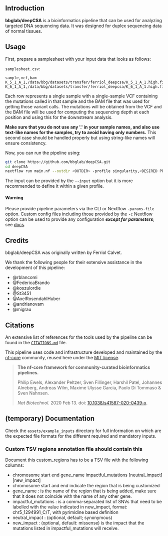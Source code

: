 ## Introduction

**bbglab/deepCSA** is a bioinformatics pipeline that can be used for analyzing targeted DNA sequencing data. It was designed for duplex sequencing data of normal tissues.

<!-- TODO nf-core: Include a figure that guides the user through the major workflow steps. Many nf-core
     workflows use the "tube map" design for that. See https://nf-co.re/docs/contributing/design_guidelines#examples for examples.   -->
<!-- TODO nf-core: Fill in short bullet-pointed list of the default steps in the pipeline -->

<!-- 1. Read QC ([`FastQC`](https://www.bioinformatics.babraham.ac.uk/projects/fastqc/))
2. Present QC for raw reads ([`MultiQC`](http://multiqc.info/)) -->


## Usage

First, prepare a samplesheet with your input data that looks as follows:

`samplesheet.csv`:

```csv
sample,vcf,bam
K_5_1_A_1,/data/bbg/datasets/transfer/ferriol_deepcsa/K_5_1_A_1.high.filtered.vcf,/data/bbg/datasets/transfer/ferriol_deepcsa/K_5_1_A_1.sorted.bam
K_6_1_A_1,/data/bbg/datasets/transfer/ferriol_deepcsa/K_6_1_A_1.high.filtered.vcf,/data/bbg/datasets/transfer/ferriol_deepcsa/K_6_1_A_1.sorted.bam
```

Each row represents a single sample with a single-sample VCF containing the mutations called in that sample and the BAM file that was used for getting those variant calls. The mutations will be obtained from the VCF and the BAM file will be used for computing the sequencing depth at each position and using this for the downstream analysis.

**Make sure that you do not use any '.' in your sample names, and also use text-like names for the samples, try to avoid having only numbers.** This second case should be handled properly but using string-like names will ensure consistency.


Now, you can run the pipeline using:

<!-- TODO nf-core: update the following command to include all required parameters for a minimal example -->

```bash
git clone https://github.com/bbglab/deepCSA.git
cd deepCSA
nextflow run main.nf --outdir <OUTDIR> -profile singularity,<DESIRED PROFILE> --input samplesheet.csv
```

The input can be provided by the `--input` option but it is more recommended to define it within a given profile.

<!-- TODO revise this
You can also define the `-work-dir` option to control where this is being outputed.
```
-work-dir  /workspace/nobackup2/work/deepCSA/<NAME>
```

Also put the following content in an executor.config provided as `-c executor.config`
```
process {
   executor = 'slurm'
   errorStrategy = 'retry'
   maxRetries = 2
}
```
 -->

#### Warning
Please provide pipeline parameters via the CLI or Nextflow `-params-file` option. Custom config files including those
provided by the `-c` Nextflow option can be used to provide any configuration _**except for parameters**_;
see [docs](https://nf-co.re/usage/configuration#custom-configuration-files).


## Credits

bbglab/deepCSA was originally written by Ferriol Calvet.

We thank the following people for their extensive assistance in the development of this pipeline:

* @rblancomi
* @FedericaBrando
* @koszulordie
* @St3451
* @AxelRosendahlHuber
* @andrianovam
* @migrau

<!-- TODO 
## Contributions and Support

If you would like to contribute to this pipeline, please see the [contributing guidelines](.github/CONTRIBUTING.md).
 -->
 
## Citations

<!-- TODO nf-core: Add citation for pipeline after first release. Uncomment lines below and update Zenodo doi and badge at the top of this file. -->
<!-- If you use  bbglab/deepCSA for your analysis, please cite it using the following doi: [10.5281/zenodo.XXXXXX](https://doi.org/10.5281/zenodo.XXXXXX) -->

<!-- TODO nf-core: Add bibliography of tools and data used in your pipeline -->

An extensive list of references for the tools used by the pipeline can be found in the [`CITATIONS.md`](CITATIONS.md) file.

This pipeline uses code and infrastructure developed and maintained by the [nf-core](https://nf-co.re) community, reused here under the [MIT license](https://github.com/nf-core/tools/blob/master/LICENSE).

> **The nf-core framework for community-curated bioinformatics pipelines.**
>
> Philip Ewels, Alexander Peltzer, Sven Fillinger, Harshil Patel, Johannes Alneberg, Andreas Wilm, Maxime Ulysse Garcia, Paolo Di Tommaso & Sven Nahnsen.
>
> _Nat Biotechnol._ 2020 Feb 13. doi: [10.1038/s41587-020-0439-x](https://dx.doi.org/10.1038/s41587-020-0439-x).



## (temporary) Documentation

Check the `assets/example_inputs` directory for full information on which are the expected file formats for the different required and mandatory inputs.

### Custom TSV regions annotation file should contain this
Document this custom_regions has to be a TSV file with the following columns:
   * chromosome  start   end gene_name    impactful_mutations [neutral_impact] [new_impact]
   * chromosome start and end indicate the region that is being customized
   * gene_name           : is the name of the region that is being added, make sure that it does not coincide with the name of any other gene.
   * impactful_mutations : is a comma-separated list of SNVs that need to be labelled with the value indicated in new_impact, format: chr5_1294991_C/T, with pyrimidine based definition
   * neutral_impact      : (optional, default; synonymous)
   * new_impact          : (optional, default: missense) is the impact that the mutations listed in impactful_mutations will receive.

